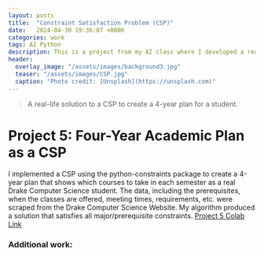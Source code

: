 ```yaml
---
layout: posts
title:  "Constraint Satisfaction Problem (CSP)"
date:   2024-04-30 19:36:07 +0000
categories: work
tags: AI Python
description: This is a project from my AI class where I developed a real-life solution to a CSP.
header:
  overlay_image: "/assets/images/background3.jpg"
  teaser: "/assets/images/CSP.jpg"
  caption: "Photo credit: [Unsplash](https://unsplash.com)"
---
```

> A real-life solution to a CSP to create a 4-year plan for a student.

# Project 5: Four-Year Academic Plan as a CSP
I implemented a CSP using the python-constraints package to create a 4-year plan that shows which courses to take in each semester as a real Drake Computer Science student. The data, including the prerequisites, when the classes are offered, meeting times, requirements, etc. were scraped from the Drake Computer Science Website. My algorithm produced a solution that satisfies all major/prerequisite constraints. [Project 5 Colab Link](https://colab.research.google.com/drive/1A9kQ5cUUa_tC9WQyxPjqAWWvrNQI7mST?usp=sharing)

### Additional work: